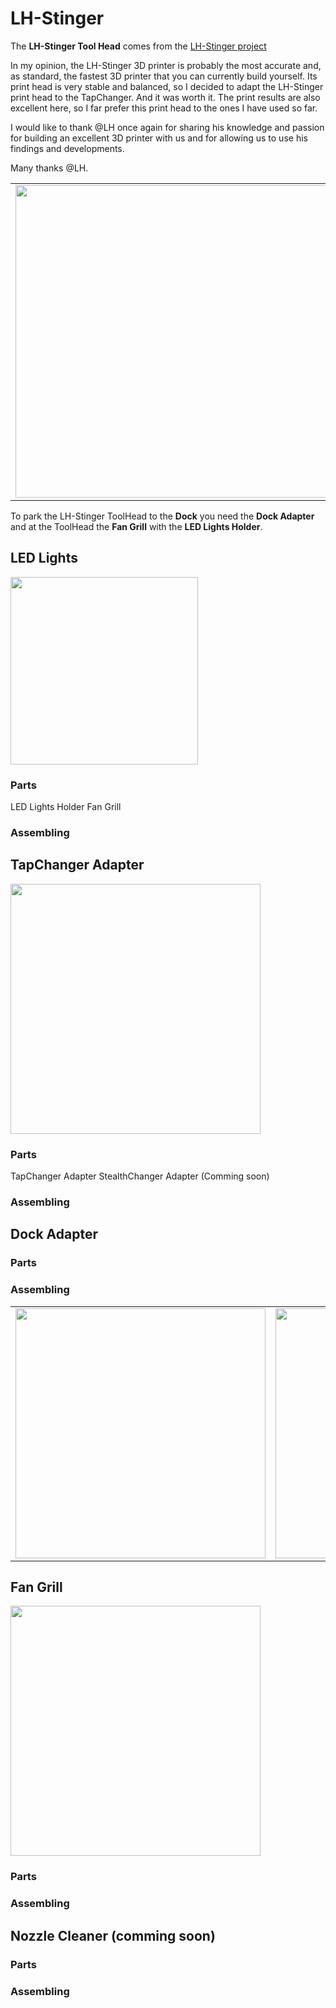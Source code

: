 # LH-Stinger

The **LH-Stinger Tool Head** comes from the [LH-Stinger project](https://github.com/lhndo/LH-Stinger)

In my opinion, the LH-Stinger 3D printer is probably the most accurate and, as standard, the fastest 3D printer that you can currently build yourself.
Its print head is very stable and balanced, so I decided to adapt the LH-Stinger print head to the TapChanger. 
And it was worth it. The print results are also excellent here, so I far prefer this print head to the ones I have used so far.

  I would like to thank @LH once again for sharing his knowledge and passion for building an excellent 3D printer with us and for allowing us to use his findings and developments. 

Many thanks @LH.

|||
|---|---|
<img width="500px" src="https://github.com/walterwissmann/Roerich_64/assets/42293697/2f9c976b-fc4d-463f-8bdc-ade299447bcb" /> | <img width="200px" src="https://github.com/walterwissmann/Roerich_64/assets/42293697/e08c924d-8632-4cdc-b779-b921d9bd9a80" />

To park the LH-Stinger ToolHead to the **Dock** you need the **Dock Adapter** and at the ToolHead the **Fan Grill** with the **LED Lights Holder**.

## LED Lights
<img width="300px" src="https://github.com/walterwissmann/Roerich_64/assets/42293697/7db756c5-b21e-4b53-96db-680b380325d7" />

### Parts 
LED Lights Holder
Fan Grill

### Assembling

## TapChanger Adapter
<img width="400px" src="https://github.com/walterwissmann/Roerich_64/assets/42293697/327ff10c-5a34-472c-a2e0-ad19fa71886a" />

### Parts
TapChanger Adapter 
StealthChanger Adapter (Comming soon)

### Assembling

## Dock Adapter

### Parts

### Assembling
  
|||
|---|---|
| <img width="400px" src="https://github.com/walterwissmann/Roerich_64/assets/42293697/0623b3be-922c-4519-85ce-e8e89bc4a6c3" /> | <img width="400px" src="https://github.com/walterwissmann/Roerich_64/assets/42293697/9ddf3880-b94e-48cf-a93b-5a03f1a226eb" /> |

## Fan Grill
<img width="400px" src="https://github.com/walterwissmann/Roerich_64/assets/42293697/f047ad33-495a-4407-955d-7a8cebd8db62" />

### Parts

### Assembling

## Nozzle Cleaner (comming soon)

### Parts

### Assembling

